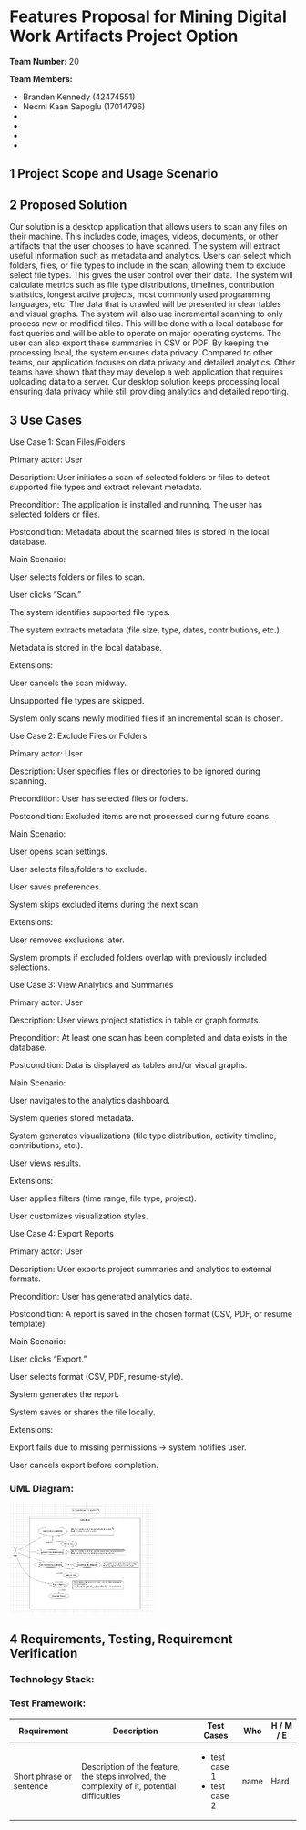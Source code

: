 # Features Proposal for Mining Digital Work Artifacts Project Option

**Team Number:** 20

**Team Members:**

- Branden Kennedy (42474551)
- Necmi Kaan Sapoglu (17014796)
-
-
-
-

## 1 Project Scope and Usage Scenario


## 2 Proposed Solution
Our solution is a desktop application that allows users to scan any files on their machine. This includes code, images, videos, documents, or other artifacts that the user chooses to have scanned. The system will extract useful information such as metadata and analytics. Users can select which folders, files, or file types to include in the scan, allowing them to exclude select file types. This gives the user control over their data. The system will calculate metrics such as file type distributions, timelines, contribution statistics, longest active projects, most commonly used programming languages, etc. The data that is crawled will be presented in clear tables and visual graphs. The system will also use incremental scanning to only process new or modified files. This will be done with a local database for fast queries and will be able to operate on major operating systems. The user can also export these summaries in CSV or PDF. By keeping the processing local, the system ensures data privacy. Compared to other teams, our application focuses on data privacy and detailed analytics. Other teams have shown that they may develop a web application that requires uploading data to a server. Our desktop solution keeps processing local, ensuring data privacy while still providing analytics and detailed reporting.

## 3 Use Cases

Use Case 1: Scan Files/Folders

Primary actor: User

Description: User initiates a scan of selected folders or files to detect supported file types and extract relevant metadata.

Precondition: The application is installed and running. The user has selected folders or files.

Postcondition: Metadata about the scanned files is stored in the local database.

Main Scenario:

User selects folders or files to scan.

User clicks “Scan.”

The system identifies supported file types.

The system extracts metadata (file size, type, dates, contributions, etc.).

Metadata is stored in the local database.

Extensions:

User cancels the scan midway.

Unsupported file types are skipped.

System only scans newly modified files if an incremental scan is chosen.

Use Case 2: Exclude Files or Folders

Primary actor: User

Description: User specifies files or directories to be ignored during scanning.

Precondition: User has selected files or folders.

Postcondition: Excluded items are not processed during future scans.

Main Scenario:

User opens scan settings.

User selects files/folders to exclude.

User saves preferences.

System skips excluded items during the next scan.

Extensions:

User removes exclusions later.

System prompts if excluded folders overlap with previously included selections.

Use Case 3: View Analytics and Summaries

Primary actor: User

Description: User views project statistics in table or graph formats.

Precondition: At least one scan has been completed and data exists in the database.

Postcondition: Data is displayed as tables and/or visual graphs.

Main Scenario:

User navigates to the analytics dashboard.

System queries stored metadata.

System generates visualizations (file type distribution, activity timeline, contributions, etc.).

User views results.

Extensions:

User applies filters (time range, file type, project).

User customizes visualization styles.

Use Case 4: Export Reports

Primary actor: User

Description: User exports project summaries and analytics to external formats.

Precondition: User has generated analytics data.

Postcondition: A report is saved in the chosen format (CSV, PDF, or resume template).

Main Scenario:

User clicks “Export.”

User selects format (CSV, PDF, resume-style).

System generates the report.

System saves or shares the file locally.

Extensions:

Export fails due to missing permissions → system notifies user.

User cancels export before completion.

### UML Diagram:
<img src="./umlUseCaseDiagram.png" alt="UML Use Case Diagram" width="50%" />

## 4 Requirements, Testing, Requirement Verification

### Technology Stack:

### Test Framework:

| Requirement | Description | Test Cases | Who | H / M / E |
| --- | --- | --- | --- | --- |
| Short phrase or sentence | Description of the feature, the steps involved, the complexity of it, potential difficulties | <ul><li>test case 1</li><li>test case 2</li></ul> | name | Hard |
